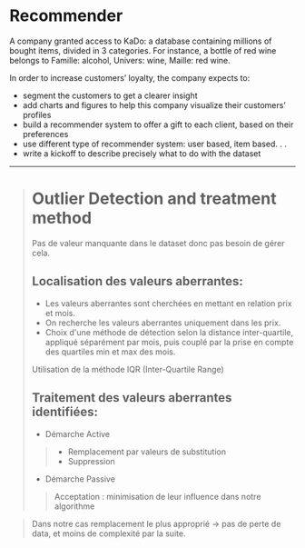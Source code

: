 # Recommender

A company granted access to KaDo: a database containing millions of bought items, divided in 3 categories. For instance, a bottle of red wine belongs to Famille: alcohol, Univers: wine, Maille: red wine.

In order to increase customers’ loyalty, the company expects to:
- segment the customers to get a clearer insight
- add charts and figures to help this company visualize their customers’ profiles
- build a recommender system to offer a gift to each client, based on their preferences
- use different type of recommender system: user based, item based. . .
- write a kickoff to describe precisely what to do with the dataset

***


># Outlier Detection and treatment method
>
>Pas de valeur manquante dans le dataset donc pas besoin de gérer cela.
>
>## Localisation des valeurs aberrantes:
>- Les valeurs aberrantes sont cherchées en mettant en relation prix et mois.
>- On recherche les valeurs aberrantes uniquement dans les prix.
>- Choix d'une méthode de détection selon la distance inter-quartile, appliqué séparément par mois, puis couplé par la prise en compte des quartiles min et max des mois.
>
>Utilisation de la méthode IQR (Inter-Quartile Range)
>
>## Traitement des valeurs aberrantes identifiées:
>- Démarche Active
>>- Remplacement par valeurs de substitution
>>- Suppression
>- Démarche Passive
>> Acceptation : minimisation de leur influence dans notre algorithme 

>Dans notre cas remplacement le plus approprié -> pas de perte de data, et moins de complexité par la suite.
